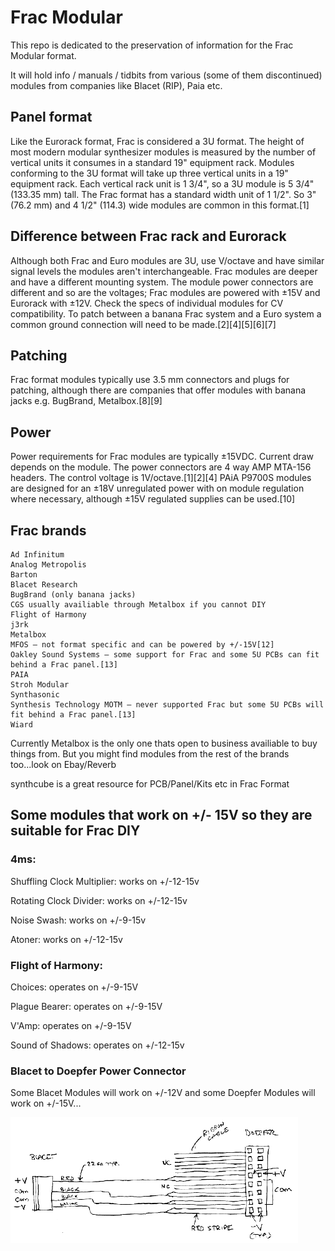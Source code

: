 # Frac Modular 

This repo is dedicated to the preservation of information for the Frac Modular format.

It will hold info / manuals / tidbits from various (some of them discontinued) modules from
companies like Blacet (RIP), Paia etc. 

##  Panel format

Like the Eurorack format, Frac is considered a 3U format. The height of most modern modular synthesizer modules is measured by the number of vertical units it consumes in a standard 19" equipment rack. Modules conforming to the 3U format will take up three vertical units in a 19" equipment rack. Each vertical rack unit is 1 3/4", so a 3U module is 5 3/4" (133.35 mm) tall. The Frac format has a standard width unit of 1 1/2". So 3" (76.2 mm) and 4 1/2" (114.3) wide modules are common in this format.[1]

##  Difference between Frac rack and Eurorack

Although both Frac and Euro modules are 3U, use V/octave and have similar signal levels the modules aren't interchangeable. Frac modules are deeper and have a different mounting system. The module power connectors are different and so are the voltages; Frac modules are powered with ±15V and Eurorack with ±12V. Check the specs of individual modules for CV compatibility. To patch between a banana Frac system and a Euro system a common ground connection will need to be made.[2][4][5][6][7]

##  Patching

Frac format modules typically use 3.5 mm connectors and plugs for patching, although there are companies that offer modules with banana jacks e.g. BugBrand, Metalbox.[8][9]

## Power

Power requirements for Frac modules are typically ±15VDC. Current draw depends on the module. The power connectors are 4 way AMP MTA-156 headers. The control voltage is 1V/octave.[1][2][4] PAiA P9700S modules are designed for an ±18V unregulated power with on module regulation where necessary, although ±15V regulated supplies can be used.[10]


## Frac brands

    Ad Infinitum
    Analog Metropolis
    Barton
    Blacet Research
    BugBrand (only banana jacks)
    CGS usually availiable through Metalbox if you cannot DIY
    Flight of Harmony
    j3rk
    Metalbox
    MFOS – not format specific and can be powered by +/-15V[12]
    Oakley Sound Systems – some support for Frac and some 5U PCBs can fit behind a Frac panel.[13]
    PAIA 
    Stroh Modular
    Synthasonic
    Synthesis Technology MOTM – never supported Frac but some 5U PCBs will fit behind a Frac panel.[13]
    Wiard
   

Currently Metalbox is the only one thats open to business availiable to buy things from. 
But you might find modules from the rest of the brands too...look on Ebay/Reverb

synthcube is a great resource for PCB/Panel/Kits etc in Frac Format



## Some modules that work on +/- 15V so they are suitable for Frac DIY

### 4ms:

Shuffling Clock Multiplier: works on +/-12-15v

Rotating Clock Divider: works on +/-12-15v

Noise Swash: works on +/-9-15v

Atoner: works on +/-12-15v 


### Flight of Harmony:

Choices: operates on +/-9-15V

Plague Bearer: operates on +/-9-15V

V'Amp: operates on +/-9-15V

Sound of Shadows: operates on +/-12-15v


### Blacet to Doepfer Power Connector

Some Blacet Modules will work on +/-12V and some Doepfer Modules will work on +/-15V... 

![BlacetDoepferConnector](https://github.com/FracModular/Blacet/raw/master/BlacetDoepPsConn.gif)



